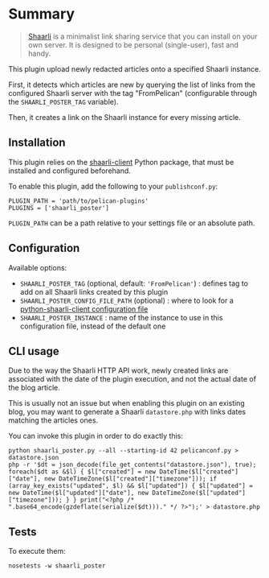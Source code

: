 # Summary

> [Shaarli](https://github.com/shaarli/Shaarli) is a minimalist link sharing service that you can install on your own server.
> It is designed to be personal (single-user), fast and handy.

This plugin upload newly redacted articles onto a specified Shaarli instance.

First, it detects which articles are new by querying the list of links from the configured Shaarli server
with the tag "FromPelican" (configurable through the `SHAARLI_POSTER_TAG` variable).

Then, it creates a link on the Shaarli instance for every missing article.


## Installation

This plugin relies on the [shaarli-client](https://python-shaarli-client.readthedocs.io/en/latest/user/configuration.html) Python package,
that must be installed and configured beforehand.

To enable this plugin, add the following to your `publishconf.py`:

    PLUGIN_PATH = 'path/to/pelican-plugins'
    PLUGINS = ['shaarli_poster']

`PLUGIN_PATH` can be a path relative to your settings file or an absolute path.


## Configuration

Available options:

- `SHAARLI_POSTER_TAG` (optional, default: `'FromPelican'`) : defines tag to add on all Shaarli links created by this plugin
- `SHAARLI_POSTER_CONFIG_FILE_PATH` (optional) : where to look for a [python-shaarli-client configuration file](https://python-shaarli-client.readthedocs.io/en/latest/user/configuration.html)
- `SHAARLI_POSTER_INSTANCE` : name of the instance to use in this configuration file, instead of the default one


## CLI usage

Due to the way the Shaarli HTTP API work, newly created links are associated with the date of the plugin execution,
and not the actual date of the blog article.

This is usually not an issue but when enabling this plugin on an existing blog,
you may want to generate a Shaarli `datastore.php` with links dates matching the articles ones.

You can invoke this plugin in order to do exactly this:

    python shaarli_poster.py --all --starting-id 42 pelicanconf.py > datastore.json
    php -r '$dt = json_decode(file_get_contents("datastore.json"), true); foreach($dt as &$l) { $l["created"] = new DateTime($l["created"]["date"], new DateTimeZone($l["created"]["timezone"])); if (array_key_exists("updated", $l) && $l["updated"]) { $l["updated"] = new DateTime($l["updated"]["date"], new DateTimeZone($l["updated"]["timezone"])); } } print("<?php /* ".base64_encode(gzdeflate(serialize($dt)))." */ ?>");' > datastore.php


## Tests

To execute them:

    nosetests -w shaarli_poster
